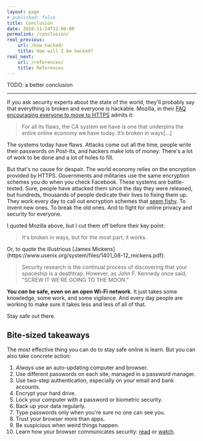 ```yaml
---
layout: page
# published: false
title: Conclusion
date: 2018-11-24T12:00:00
permalink: /conclusion/
real_previous:
    url: /how_hacked/
    title: How will I be hacked?
real_next:
    url: /references/
    title: References
---
```


TODO: a better conclusion

---

If you ask security experts about the state of the world, they'll probably say that everything is broken and everyone is hackable. Mozilla, in their [FAQ encouraging everyone to move to HTTPS](https://blog.mozilla.org/security/files/2015/05/HTTPS-FAQ.pdf) admits it:

> For all its flaws, the CA system we have is one that underpins the entire online economy we have today. It’s broken in ways[...]

The systems today have flaws. Attacks come out all the time, people write their passwords on Post-Its, and hackers make lots of money. There's a lot of work to be done and a lot of holes to fill.

But that's no cause for despair. The world economy relies on the encryption provided by HTTPS. Governments and militaries use the same encryption schemes you do when you check Facebook. These systems are battle-tested. Sure, people have attacked them since the day they were released, but hundreds, thousands of people dedicate their lives to fixing them up. They work every day to call out encryption schemes that [seem fishy](https://blog.cryptographyengineering.com/2013/09/18/the-many-flaws-of-dualecdrbg/). To invent new ones. To break the old ones. And to fight for online privacy and security for everyone.

I quoted Mozilla above, but I cut them off before their key point:

> It's broken in ways, but for the most part, it works.

<aside class="sidenote">
Or, to quote the illustrious [James Mickens](https://www.usenix.org/system/files/1401_08-12_mickens.pdf):

> Security research is the continual process of discovering that your spaceship is a deathtrap. However, as John F. Kennedy once said, "SCREW IT WE’RE GOING TO THE MOON."

</aside>

**You *can* be safe, even on an open Wi-Fi network**. It just takes some knowledge, some work, and some vigilance. And every day people are working to make sure it takes less and less of all of that.

Stay safe out there.

## Bite-sized takeaways

The most effective thing you can do to stay safe online is learn. But you can also take concrete action:

1. *Always* use an auto-updating computer and browser.
2. Use different passwords on each site, managed in a password manager.
3. Use two-step authentication, especially on your email and bank accounts.
4. Encrypt your hard drive.
5. Lock your computer with a password or biometric security.
6. Back up your data regularly.
7. Type passwords only when you're sure no one can see you.
8. Trust your browser more than apps.
9. Be suspicious when weird things happen.
10. Learn how your browser communicates security: [read](/https/) or [watch](https://youtu.be/RNzw8tVhOpY).